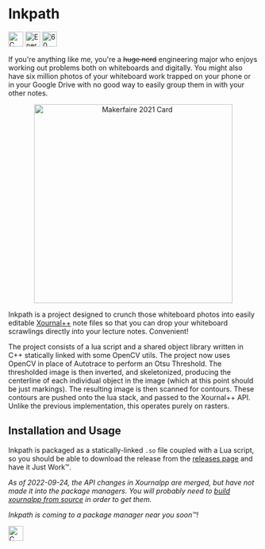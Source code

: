 # Inkpath

<div id="badges">
<img src="https://forthebadge.com/images/badges/made-with-c.svg" alt="C badge" height="30px"/>
<img src="https://forthebadge.com/images/badges/powered-by-energy-drinks.svg" alt="Energy drink badge" height="30px"/>
<img src="https://forthebadge.com/images/badges/60-percent-of-the-time-works-every-time.svg" alt="60 percent badge" height="30px"/>
</div>

If you're anything like me, you're a ~~huge nerd~~ engineering major who enjoys
working out problems both on whiteboards and digitally. You might also
have six million photos of your whiteboard work trapped on your phone
or in your Google Drive with no good way to easily group them in with
your other notes.

<p align="center">
<!-- ![Makerfaire 2021 Card](https://user-images.githubusercontent.com/42927786/147401085-94773933-e4a3-4039-97e6-91cf2ea1ee6c.png) -->
  <img src="https://user-images.githubusercontent.com/42927786/147401085-94773933-e4a3-4039-97e6-91cf2ea1ee6c.png" alt="Makerfaire 2021 Card" width="400px" style="display: block; margin: 0 auto"/>

</p>

Inkpath is a project designed to crunch those whiteboard photos into easily
editable [Xournal++](https://github.com/xournalpp/xournalpp) note files so that you can
drop your whiteboard scrawlings directly into your lecture notes. Convenient!

The project consists of a lua script and a shared object library written in C++
statically linked with some OpenCV utils. The project now uses OpenCV in place
of Autotrace to perform an Otsu Threshold. The thresholded image is then inverted,
and skeletonized, producing the centerline of each individual object in the image
(which at this point should be just markings). The resulting image is then scanned
for contours. These contours are pushed onto the lua stack, and passed to the 
Xournal++ API. Unlike the previous implementation, this operates purely on rasters.

## Installation and Usage

Inkpath is packaged as a statically-linked `.so` file coupled with a Lua script,
so you should be able to download the release from the [releases page](https://github.com/WillNilges/inkpath/releases)
and have it Just Work™.

_As of 2022-09-24, the API changes in Xournalpp are merged, but have not made
it into the package managers. You will probably need to [build xournalpp from source](https://github.com/xournalpp/xournalpp/blob/master/readme/LinuxBuild.md)
in order to get them._

_Inkpath is coming to a package manager near you soon™!_

<img src="https://forthebadge.com/images/badges/works-on-my-machine.svg" alt="C badge" height="30px"/>
